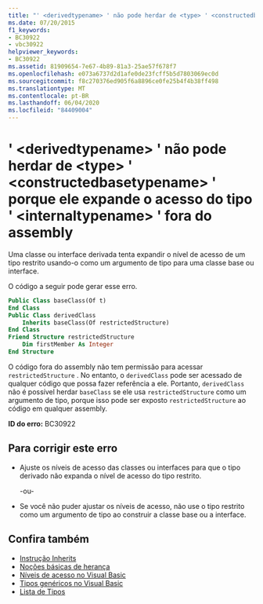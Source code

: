 ```yaml
---
title: "' <derivedtypename> ' não pode herdar de <type> ' <constructedbasetypename> ' porque ele expande o acesso do tipo ' <internaltypename> ' fora do assembly"
ms.date: 07/20/2015
f1_keywords:
- BC30922
- vbc30922
helpviewer_keywords:
- BC30922
ms.assetid: 81909654-7e67-4b89-81a3-25ae57f678f7
ms.openlocfilehash: e073a6737d2d1afe0de23fcff5b5d7803069ec0d
ms.sourcegitcommit: f8c270376ed905f6a8896ce0fe25b4f4b38ff498
ms.translationtype: MT
ms.contentlocale: pt-BR
ms.lasthandoff: 06/04/2020
ms.locfileid: "84409004"
---
```

# <a name="derivedtypename-cannot-inherit-from-type-constructedbasetypename-because-it-expands-the-access-of-type-internaltypename-outside-the-assembly"></a>' \<derivedtypename> ' não pode herdar de \<type> ' \<constructedbasetypename> ' porque ele expande o acesso do tipo ' \<internaltypename> ' fora do assembly
Uma classe ou interface derivada tenta expandir o nível de acesso de um tipo restrito usando-o como um argumento de tipo para uma classe base ou interface.  
  
 O código a seguir pode gerar esse erro.  
  
```vb  
Public Class baseClass(Of t)  
End Class  
Public Class derivedClass  
    Inherits baseClass(Of restrictedStructure)  
End Class  
Friend Structure restrictedStructure  
    Dim firstMember As Integer  
End Structure  
```  
  
 O código fora do assembly não tem permissão para acessar `restrictedStructure` . No entanto, o `derivedClass` pode ser acessado de qualquer código que possa fazer referência a ele. Portanto, `derivedClass` não é possível herdar `baseClass` se ele usa `restrictedStructure` como um argumento de tipo, porque isso pode ser exposto `restrictedStructure` ao código em qualquer assembly.  
  
 **ID do erro:** BC30922  
  
## <a name="to-correct-this-error"></a>Para corrigir este erro  
  
- Ajuste os níveis de acesso das classes ou interfaces para que o tipo derivado não expanda o nível de acesso do tipo restrito.  
  
     -ou-  
  
- Se você não puder ajustar os níveis de acesso, não use o tipo restrito como um argumento de tipo ao construir a classe base ou a interface.  
  
## <a name="see-also"></a>Confira também

- [Instrução Inherits](../language-reference/statements/inherits-statement.md)
- [Noções básicas de herança](../programming-guide/language-features/objects-and-classes/inheritance-basics.md)
- [Níveis de acesso no Visual Basic](../programming-guide/language-features/declared-elements/access-levels.md)
- [Tipos genéricos no Visual Basic](../programming-guide/language-features/data-types/generic-types.md)
- [Lista de Tipos](../language-reference/statements/type-list.md)
